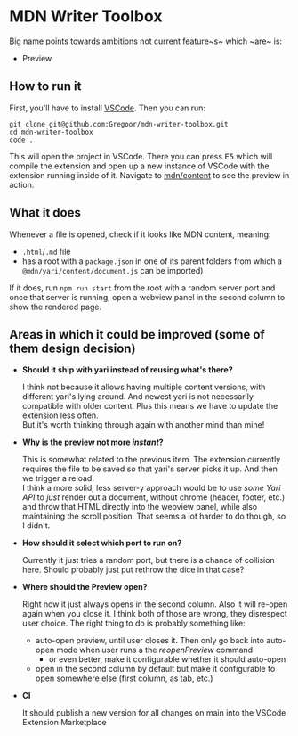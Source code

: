# MDN Writer Toolbox

Big name points towards ambitions not current feature~s~ which ~are~ is:

- Preview

## How to run it

First, you'll have to install [VSCode](https://code.visualstudio.com/). Then you
can run:

```
git clone git@github.com:Gregoor/mdn-writer-toolbox.git
cd mdn-writer-toolbox
code .
```

This will open the project in VSCode. There you can press <kbd>F5</kbd> which
will compile the extension and open up a new instance of VSCode with the
extension running inside of it. Navigate to
[mdn/content](https://github.com/mdn/content) to see the preview in action.

## What it does

Whenever a file is opened, check if it looks like MDN content, meaning:

- `.html`/`.md` file
- has a root with a `package.json` in one of its parent folders from which a
  `@mdn/yari/content/document.js` can be imported)

If it does, run `npm run start` from the root with a random server port and once
that server is running, open a webview panel in the second column to show the
rendered page.

## Areas in which it could be improved (some of them design decision)

- **Should it ship with yari instead of reusing what's there?**

  I think not because it allows having multiple content versions, with different
  yari's lying around. And newest yari is not necessarily compatible with older
  content. Plus this means we have to update the extension less often.\
  But it's worth thinking through again with another mind than mine!

- **Why is the preview not more _instant_?**

  This is somewhat related to the previous item. The extension currently
  requires the file to be saved so that yari's server picks it up. And then we
  trigger a reload.\
  I think a more solid, less server-y approach would be to use _some Yari API_ to
  _just_ render out a document, without chrome (header, footer, etc.) and throw that
  HTML directly into the webview panel, while also maintaining the scroll position.
  That seems a lot harder to do though, so I didn't.

- **How should it select which port to run on?**

  Currently it just tries a random port, but there is a chance of collision
  here. Should probably just put rethrow the dice in that case?

- **Where should the Preview open?**

  Right now it just always opens in the second column. Also it will re-open
  again when you close it. I think both of those are wrong, they disrespect user
  choice. The right thing to do is probably something like:

  - auto-open preview, until user closes it. Then only go back into auto-open
    mode when user runs a the _reopenPreview_ command
    - or even better, make it configurable whether it should auto-open
  - open in the second column by default but make it configurable to open
    somewhere else (first column, as tab, etc.)

- **CI**

  It should publish a new version for all changes on main into the VSCode
  Extension Marketplace
